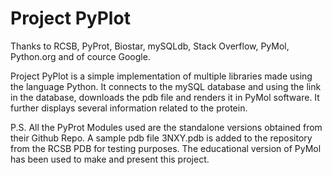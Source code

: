# Project PyPlot  

Thanks  to RCSB, PyProt, Biostar, mySQLdb, Stack Overflow, PyMol, Python.org and of cource Google.

Project PyPlot is a simple implementation of multiple libraries made using the language Python.
It connects to the mySQL database and using the link in the database, downloads the pdb file and renders 
it in PyMol software. It further displays several information related to the protein.

P.S. All the PyProt Modules used are the standalone versions obtained from their Github Repo.
A sample pdb file 3NXY.pdb is added to the repository from the RCSB PDB for testing purposes.
The educational version of PyMol has been used to make and present this project.
  
